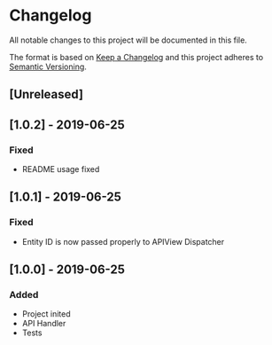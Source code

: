 # Changelog

All notable changes to this project will be documented in this file.

The format is based on [Keep a Changelog](http://keepachangelog.com/en/1.0.0/)
and this project adheres to [Semantic Versioning](http://semver.org/spec/v2.0.0.html).

## [Unreleased]

## [1.0.2] - 2019-06-25
### Fixed
- README usage fixed

## [1.0.1] - 2019-06-25
### Fixed
- Entity ID is now passed properly to APIView Dispatcher

## [1.0.0] - 2019-06-25
### Added
- Project inited
- API Handler
- Tests

